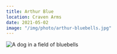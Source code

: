 ```yaml
---
title: Arthur Blue
location: Craven Arms
date: 2021-05-02
image: "/img/photo/arthur-bluebells.jpg"
---
```


![A dog in a field of bluebells](/img/photo/arthur-bluebells.jpg)
